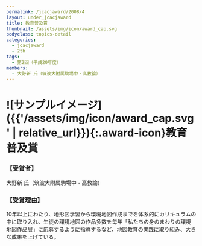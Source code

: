```yaml
---
permalink: /jcacjaward/2008/4
layout: under_jcacjaward
title: 教育普及賞
thumbnail: /assets/img/icon/award_cap.svg
bodyclass: topics-detail
categories:
  - jcacjaward
  - 2th
tags:
  - 第2回（平成20年度）
members:
  - 大野新 氏（筑波大附属駒場中・高教諭）
---
```


# ![サンプルイメージ]({{'/assets/img/icon/award_cap.svg' | relative_url}}){:.award-icon}教育普及賞

### 【受賞者】

大野新 氏（筑波大附属駒場中・高教諭）

### 【受賞理由】

10年以上にわたり、地形図学習から環境地図作成までを体系的にカリキュラムの中に取り入れ、生徒の環境地図の作品多数を毎年「私たちの身のまわりの環境地図作品展」に応募するように指導するなど、地図教育の実践に取り組み、大きな成果を上げている。
